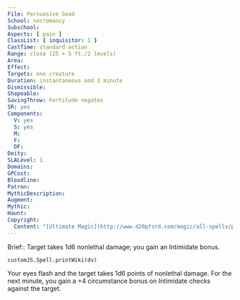 ```yaml
---
File: Persuasive Goad
School: necromancy
Subschool: 
Aspects: [ pain ]
ClassList: { inquisitor: 1 }
CastTime: standard action
Range: close (25 + 5 ft./2 levels)
Area: 
Effect: 
Targets: one creature
Duration: instantaneous and 1 minute
Dismissible: 
Shapeable: 
SavingThrow: Fortitude negates
SR: yes
Components:
  V: yes
  S: yes
  M: 
  F: 
  DF: 
Deity: 
SLALevel: 1
Domains: 
GPCost: 
Bloodline: 
Patron: 
MythicDescription: 
Augment: 
Mythic: 
Haunt: 
Copyright:
  Content: "[Ultimate Magic](http://www.d20pfsrd.com/magic/all-spells/p/persuasive-goad)"
---
```

Brief:: Target takes 1d6 nonlethal damage; you gain an Intimidate bonus.

```dataviewjs
customJS.Spell.printWiki(dv)
```

Your eyes flash and the target takes 1d6 points of nonlethal damage. For the next minute, you gain a +4 circumstance bonus on Intimidate checks against the target.
